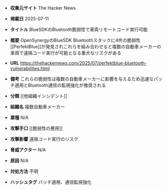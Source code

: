 - **収集元サイト**
The Hacker News

- **掲載日**
2025-07-11

- **タイトル**
BlueSDKのBluetooth脆弱性で車両リモートコード実行可能

- **概要**
OpenSynergyのBlueSDK Bluetoothスタックに4件の脆弱性[[PerfektBlue]]が発見されこれらを組み合わせると複数の自動車メーカーの車両で遠隔コード実行が可能となる重大なリスクがある

- **URL**
https://thehackernews.com/2025/07/perfektblue-bluetooth-vulnerabilities.html

- **備考**
これらの脆弱性は複数の自動車メーカーに影響を与えるため迅速なパッチ適用とBluetooth通信の監視強化が推奨される

- **分類**
[[他組織インシデント]]

- **組織名**
複数自動車メーカー

- **業種**
N/A

- **攻撃手口**
[[脆弱性の悪用]]

- **攻撃影響**
遠隔コード実行のリスク

- **脅威アクター**
N/A

- **原因**
N/A

- **対処方法**
不明

- **ハッシュタグ**
パッチ適用、通信監視強化
